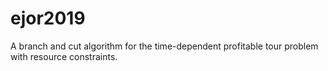 # ejor2019
A branch and cut algorithm for the time-dependent profitable tour problem with resource constraints.

